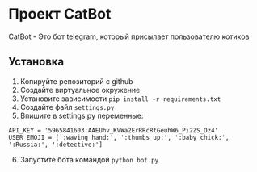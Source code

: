 # Проект CatBot

CatBot - Это бот telegram, который присылает пользователю котиков

## Установка

1. Копируйте репозиторий с github
2. Создайте виртуальное окружение
3. Установите зависимости `pip install -r requirements.txt`
4. Создайте файл `settings.py`
5. Впишите в settings.py переменные:
```
API_KEY = '5965841603:AAEUhv_KVWa2ErRRcRtGeuhW6_Pi2ZS_Oz4'
USER_EMOJI = [':waving_hand:', ':thumbs_up:', ':baby_chick:', ':Russia:', ':detective:']
```
6. Запустите бота командой `python bot.py`